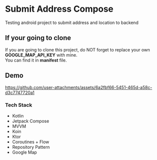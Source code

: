 # Submit Address Compose
Testing android project to submit address and location to backend

## If your going to clone
If you are going to clone this project, do NOT forget to
replace your own <b>GOOGLE_MAP_API_KEY</b> with mine.
<br>
You can find it in <b>manifest</b> file.

## Demo
https://github.com/user-attachments/assets/6a2fbf66-5451-465d-a58c-d3c7747720a1


### Tech Stack
- Kotlin
- Jetpack Compose
- MVVM
- Koin
- Ktor
- Coroutines + Flow
- Repository Pattern
- Google Map